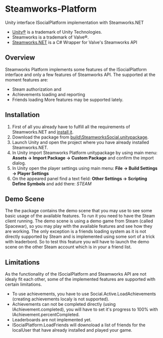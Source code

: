 # Steamworks-Platform
Unity interface ISocialPlatform implementation with Steamworks.NET

* [Unity®](https://unity3d.com) is a trademark of Unity Technologies.
* Steamworks is a trademark of Valve®.
* [Steamworks.NET](https://github.com/rlabrecque/Steamworks.NET) is a C# Wrapper for Valve's Steamworks API
## Overview
Steamworks Platform implements some features of the ISocialPlatform interface and only a few features of Steamworks API. The supported at the moment features are:
* Steam authorization and 
* Achievements loading and reporting
* Friends loading
More features may be supported lately.
## Installation
1. First of all you already have to fulfill all the requirements of Steamworks.NET and [install it](http://steamworks.github.io/installation/).
2. Download the package from [build\SteamworksSocial.unitypackage](https://github.com/mPowerGames/Steamworks-Platform/blob/master/Build/SteamworksSocial.unitypackage).
3. Launch Unity and open the project where you have already installed Steamworks.NET. 
4. In Unity import Steamworks Platform unitypackage by using main menu: __Assets -> Import Package -> Custom Package__ and confirm the import dialog.
5. In Unity open the player settings using main menu: __File -> Build Settings -> Player Settings__
6. On the appeared panel find a text field: __Other Settings -> Scripting Define Symbols__ and add there: *STEAM*
## Demo Scene
The the package contains the demo scene that you may use to see some basic usage of the available features.
To run it you need to have the Steam client running. The demo scene is using a demo game from Steam (called Spacewar), so you may play with the available features and see how they are working. The only exception is a friends loading system as it is not directly supported by Steam and is implemented using some sort of a trick with leaderbord. So to test this feature you will have to launch the demo scene on the other Steam account which is in your a friend list.
## Limitations
As the functionality of the ISocialPlatform and Steamworks API are not idealy fit each other, some of the implemented features are supported with certain limitations.
* To use achievements, you have to use Social.Active.LoadAchievements (creating achievements localy is not supported).
* Achievements can not be completed directly (using IAchievement.completed), you will have to set it's progress to 100% with IAchievement.percentCompleted.
* Leaderboards are not implemented yet.
* ISocialPlatform.LoadFriends will downoload a list of friends for the localUser that have already installed and played your game.

